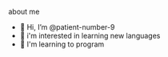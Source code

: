 about me
- 👋 Hi, I’m @patient-number-9
- 👀 i'm interested in learning new languages
- 🌱 I'm learning to program
